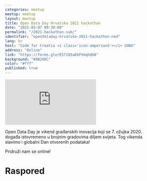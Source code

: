 ```yaml
---
categories: meetup
meetup: meetup
layout: meetup
title: Open Data Day Hrvatska 2021 hackathon
date: "2021-03-07 09:30:00"
permalink: "/2021-hackathon-sub/"
identifier: "opendataday-hrvatska-2021-hackathon-ned"
lang: hr
host: "Code for Croatia <i class='icon-ampersand'></i> GONG"
address: "Online"
link: "https://forms.gle/E5f2U5aDkFVmqhQHA"
background: "#9B20DC"
color: "#fff"
published: true
---
```


<!-- Embed responsive Youtube videos - https://avexdesigns.com/blog/responsive-youtube-embed  -->

<!-- Playlist: -->
<div class="embed-container"><iframe src="https://www.youtube.com/embed/videoseries?list=PL0xknu6-elklI6HYPrF-TDX4TiPTen8TN" frameborder="0" allow="autoplay; encrypted-media" allowfullscreen></iframe></div>

Open Data Day je vikend građanskih inovacija koji se 7. ožujka 2020. događa istovremeno u brojnim gradovima diljem svijeta. Tog vikenda slavimo i globalni Dan otvorenih podataka!

Pridruži nam se online!

# Raspored

